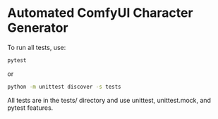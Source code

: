 # Automated ComfyUI Character Generator

To run all tests, use:

```sh
pytest
```
or
```sh
python -m unittest discover -s tests
```

All tests are in the tests/ directory and use unittest, unittest.mock, and pytest features.
